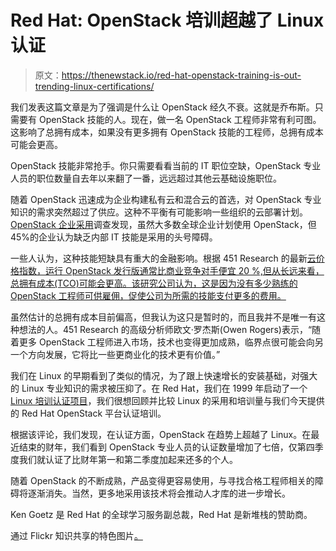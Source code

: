 # Red Hat: OpenStack 培训超越了 Linux 认证

> 原文：<https://thenewstack.io/red-hat-openstack-training-is-out-trending-linux-certifications/>

我们发表这篇文章是为了强调是什么让 OpenStack 经久不衰。这就是乔布斯。只需要有 OpenStack 技能的人。现在，做一名 OpenStack 工程师非常有利可图。这影响了总拥有成本，如果没有更多拥有 OpenStack 技能的工程师，总拥有成本可能会更高。

OpenStack 技能非常抢手。你只需要看看当前的 IT 职位空缺，OpenStack 专业人员的职位数量自去年以来翻了一番，远远超过其他云基础设施职位。

随着 OpenStack 迅速成为企业构建私有云和混合云的首选，对 OpenStack 专业知识的需求突然超过了供应。这种不平衡有可能影响一些组织的云部署计划。 [OpenStack 企业采用](https://www.redhat.com/en/about/press-releases/new-openstack-survey-highlights-strong-adoption-plans-among-global-enterprises)调查发现，虽然大多数全球企业计划使用 OpenStack，但 45%的企业认为缺乏内部 IT 技能是采用的头号障碍。

一些人认为，这种技能短缺具有重大的金融影响。根据 451 Research 的最新[云价格指数，运行 OpenStack 发行版通常比商业竞争对手便宜 20 %,但从长远来看，总拥有成本(TCO)可能会更高。该研究公司认为，这是因为没有多少熟练的 OpenStack 工程师可供雇佣，促使公司为所需的技能支付更多的费用。](https://451research.com/services/price-indexing-benchmarking/cloud-price-index)

虽然估计的总拥有成本目前偏高，但我认为这只是暂时的，而且我并不是唯一有这种想法的人。451 Research 的高级分析师欧文·罗杰斯(Owen Rogers)表示，“随着更多 OpenStack 工程师进入市场，技术也变得更加成熟，临界点很可能会向另一个方向发展，它将比一些更商业化的技术更有价值。”

我们在 Linux 的早期看到了类似的情况，为了跟上快速增长的安装基础，对强大的 Linux 专业知识的需求被压抑了。在 Red Hat，我们在 1999 年启动了一个 [Linux 培训认证项目](http://www.redhat.com/promo/cert15years/history/?intcmp=70160000000ciHuAAI)，我们很想回顾并比较 Linux 的采用和培训量与我们今天提供的 Red Hat OpenStack 平台认证培训。

根据该评论，我们发现，在认证方面，OpenStack 在趋势上超越了 Linux。在最近结束的财年，我们看到 OpenStack 专业人员的认证数量增加了七倍，仅第四季度我们就认证了比财年第一和第二季度加起来还多的个人。

随着 OpenStack 的不断成熟，产品变得更容易使用，与寻找合格工程师相关的障碍将逐渐消失。当然，更多地采用该技术将会推动人才库的进一步增长。

Ken Goetz 是 Red Hat 的全球学习服务副总裁，Red Hat 是新堆栈的赞助商。

通过 Flickr 知识共享的特色图片[。](https://www.flickr.com/photos/rkeetch/2358131837/in/photolist-4Ao3rt-9sZ4G3-bo2eHB-8jRNZZ-bo2eHP-95jiiR-2hLYq-8jWH9F-bCHvCg-bZwkbN-fvmdqE-7DVH6T-dJX9aQ-buUpCR-5RoyVU-8uNq9z-dJX9aS-92XbK8-8YTLR9-6GM4vF-hStTs1-oN9p4X-69wVdE-816wLh-8jZUoy-odXo7s-b9Ro6k-o895fA-oa6z7U-dqPWVG-6Jvi25-dYbY5i-9mhiVU-8RP944-fFPFJ5-bXTY53-4mzU4t-93bAWb-a3pnfA-93muBU-bH9c2r-58MgN2-ehi9Ez-6XidPL-p3BinL-gn9NSG-9NULGt-naPDPe-8EqSif-8SEmC5)

<svg xmlns:xlink="http://www.w3.org/1999/xlink" viewBox="0 0 68 31" version="1.1"><title>Group</title> <desc>Created with Sketch.</desc></svg>